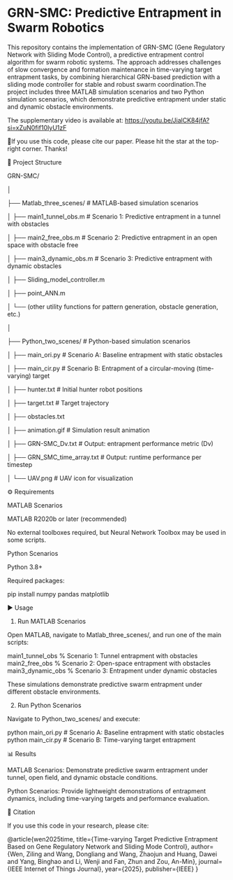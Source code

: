 # GRN-SMC: Predictive Entrapment in Swarm Robotics

This repository contains the implementation of GRN-SMC (Gene Regulatory Network with Sliding Mode Control), a predictive entrapment control algorithm for swarm robotic systems.
The approach addresses challenges of slow convergence and formation maintenance in time-varying target entrapment tasks, by combining hierarchical GRN-based prediction with a sliding mode controller for stable and robust swarm coordination.The project includes three MATLAB simulation scenarios and two Python simulation scenarios, which demonstrate predictive entrapment under static and dynamic obstacle environments.

The supplementary video is available at: https://youtu.be/JialCK84jfA?si=xZuN0fif10IyU1zF

🌈If you use this code, please cite our paper. Please hit the star at the top-right corner. Thanks!


📂 Project Structure

GRN-SMC/

│

├── Matlab_three_scenes/        # MATLAB-based simulation scenarios

│   ├── main1_tunnel_obs.m       # Scenario 1: Predictive entrapment in a tunnel with obstacles

│   ├── main2_free_obs.m         # Scenario 2: Predictive entrapment in an open space with obstacle free

│   ├── main3_dynamic_obs.m      # Scenario 3: Predictive entrapment with dynamic obstacles

│   ├── Sliding_model_controller.m

│   ├── point_ANN.m

│   └── (other utility functions for pattern generation, obstacle generation, etc.)

│

├── Python_two_scenes/          # Python-based simulation scenarios

│   ├── main_ori.py             # Scenario A: Baseline entrapment with static obstacles

│   ├── main_cir.py             # Scenario B: Entrapment of a circular-moving (time-varying) target

│   ├── hunter.txt              # Initial hunter robot positions

│   ├── target.txt              # Target trajectory

│   ├── obstacles.txt

│   ├── animation.gif           # Simulation result animation

│   ├── GRN-SMC_Dv.txt          # Output: entrapment performance metric (Dv)

│   ├── GRN_SMC_time_array.txt  # Output: runtime performance per timestep

│   └── UAV.png                 # UAV icon for visualization



⚙️ Requirements

MATLAB Scenarios

MATLAB R2020b or later (recommended)

No external toolboxes required, but Neural Network Toolbox may be used in some scripts.

Python Scenarios

Python 3.8+

Required packages:

pip install numpy pandas matplotlib

▶️ Usage

1. Run MATLAB Scenarios

Open MATLAB, navigate to Matlab_three_scenes/, and run one of the main scripts:

main1_tunnel_obs    % Scenario 1: Tunnel entrapment with obstacles
main2_free_obs      % Scenario 2: Open-space entrapment with obstacles
main3_dynamic_obs   % Scenario 3: Entrapment under dynamic obstacles


These simulations demonstrate predictive swarm entrapment under different obstacle environments.

2. Run Python Scenarios

Navigate to Python_two_scenes/ and execute:

python main_ori.py   # Scenario A: Baseline entrapment with static obstacles
python main_cir.py   # Scenario B: Time-varying target entrapment

📊 Results

MATLAB Scenarios:
Demonstrate predictive swarm entrapment under tunnel, open field, and dynamic obstacle conditions.

Python Scenarios:
Provide lightweight demonstrations of entrapment dynamics, including time-varying targets and performance evaluation.

📌 Citation

If you use this code in your research, please cite:

@article{wen2025time,
  title={Time-varying Target Predictive Entrapment Based on Gene Regulatory Network and Sliding Mode Control},
  author={Wen, Ziling and Wang, Dongliang and Wang, Zhaojun and Huang, Dawei and Yang, Binghao and Li, Wenji and Fan, Zhun and Zou, An-Min},
  journal={IEEE Internet of Things Journal},
  year={2025},
  publisher={IEEE}
}




